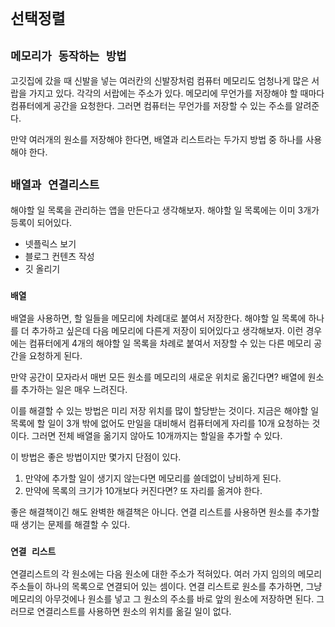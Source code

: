 # `선택정렬`
## `메모리가 동작하는 방법`
고깃집에 갔을 때 신발을 넣는 여러칸의 신발장처럼 컴퓨터 메모리도 엄청나게 많은 서랍을 가지고 있다. 각각의 서랍에는 주소가 있다.
메모리에 무언가를 저장해야 할 때마다 컴퓨터에게 공간을 요청한다.
그러면 컴퓨터는 무언가를 저장할 수 있는 주소를 알려준다.

만약 여러개의 원소를 저장해야 한다면, 배열과 리스트라는 두가지 방법 중 하나를 사용해야 한다.

## `배열과 연결리스트`
해야할 일 목록을 관리하는 앱을 만든다고 생각해보자.
해야할 일 목록에는 이미 3개가 등록이 되어있다.
* 넷플릭스 보기
* 블로그 컨텐츠 작성
* 깃 올리기

### `배열`
배열을 사용하면, 할 일들을 메모리에 차례대로 붙여서 저장한다.
해야할 일 목록에 하나를 더 추가하고 싶은데 다음 메모리에 다른게 저장이 되어있다고 생각해보자.
이런 경우에는 컴퓨터에게 4개의 해야할 일 목록을 차례로 붙여서 저장할 수 있는 다른 메모리 공간을 요청하게 된다.

만약 공간이 모자라서 매번 모든 원소를 메모리의 새로운 위치로 옮긴다면? 배열에 원소를 추가하는 일은 매우 느려진다.

이를 해결할 수 있는 방법은 미리 저장 위치를 많이 할당받는 것이다.
지금은 해야할 일 목록에 할 일이 3개 밖에 없어도 만일을 대비해서 컴퓨터에게 자리를 10개 요청하는 것이다.
그러면 전체 배열을 옮기지 않아도 10개까지는 할일을 추가할 수 있다.

이 방법은 좋은 방법이지만 몇가지 단점이 있다.
1. 만약에 추가할 일이 생기지 않는다면 메모리를 쓸데없이 낭비하게 된다.
2. 만약에 목록의 크기가 10개보다 커진다면? 또 자리를 옮겨야 한다.

좋은 해결책이긴 해도 완벽한 해결책은 아니다.
연결 리스트를 사용하면 원소를 추가할 때 생기는 문제를 해결할 수 있다.

### `연결 리스트`
연결리스트의 각 원소에는 다음 원소에 대한 주소가 적혀있다.
여러 가지 임의의 메모리 주소들이 하나의 목록으로 연결되어 있는 셈이다.
연결 리스트로 원소를 추가하면, 그냥 메모리의 아무것에나 원소를 넣고 그 원소의 주소를 바로 앞의 원소에 저장하면 된다.
그러므로 연결리스트를 사용하면 원소의 위치를 옮길 일이 없다.

